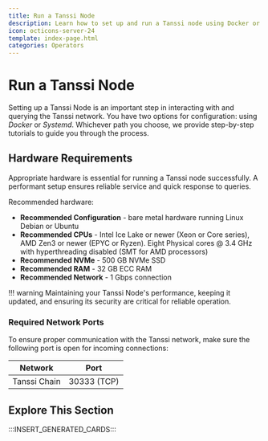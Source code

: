 ```yaml
---
title: Run a Tanssi Node
description: Learn how to set up and run a Tanssi node using Docker or Systemd to interact with the Tanssi network.
icon: octicons-server-24
template: index-page.html
categories: Operators
---
```


# Run a Tanssi Node

Setting up a Tanssi Node is an important step in interacting with and querying the Tanssi network. You have two options for configuration: using _Docker_ or _Systemd_. Whichever path you choose, we provide step-by-step tutorials to guide you through the process.

## Hardware Requirements

Appropriate hardware is essential for running a Tanssi node successfully. A performant setup ensures reliable service and quick response to queries.

Recommended hardware:

- **Recommended Configuration** - bare metal hardware running Linux Debian or Ubuntu
- **Recommended CPUs** - Intel Ice Lake or newer (Xeon or Core series), AMD Zen3 or newer (EPYC or Ryzen). Eight Physical cores @ 3.4 GHz with hyperthreading disabled (SMT for AMD processors)
- **Recommended NVMe** - 500 GB NVMe SSD
- **Recommended RAM** - 32 GB ECC RAM
- **Recommended Network** - 1 Gbps connection

!!! warning
    Maintaining your Tanssi Node's performance, keeping it updated, and ensuring its security are critical for reliable operation.

### Required Network Ports

To ensure proper communication with the Tanssi network, make sure the following port is open for incoming connections:

| Network          | Port        |
|------------------|-------------|
| Tanssi Chain     | 30333 (TCP) |

## Explore This Section

:::INSERT_GENERATED_CARDS:::
